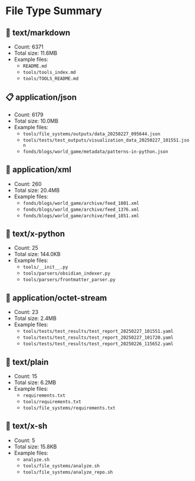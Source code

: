 # File Type Summary

## 📄 text/markdown

- Count: 6371
- Total size: 11.6MB
- Example files:
  - `README.md`
  - `tools/tools_index.md`
  - `tools/TOOLS_README.md`

## 📋 application/json

- Count: 6179
- Total size: 10.0MB
- Example files:
  - `tools/file_systems/outputs/data_20250227_095644.json`
  - `tools/tests/test_outputs/visualization_data_20250227_101551.json`
  - `fonds/blogs/world_game/metadata/patterns-in-python.json`

## 📰 application/xml

- Count: 260
- Total size: 20.4MB
- Example files:
  - `fonds/blogs/world_game/archive/feed_1801.xml`
  - `fonds/blogs/world_game/archive/feed_1376.xml`
  - `fonds/blogs/world_game/archive/feed_1851.xml`

## 📄 text/x-python

- Count: 25
- Total size: 144.0KB
- Example files:
  - `tools/__init__.py`
  - `tools/parsers/obsidian_indexer.py`
  - `tools/parsers/frontmatter_parser.py`

## 📎 application/octet-stream

- Count: 23
- Total size: 2.4MB
- Example files:
  - `tools/tests/test_results/test_report_20250227_101551.yaml`
  - `tools/tests/test_results/test_report_20250227_101720.yaml`
  - `tools/tests/test_results/test_report_20250226_115652.yaml`

## 📄 text/plain

- Count: 15
- Total size: 6.2MB
- Example files:
  - `requirements.txt`
  - `tools/requirements.txt`
  - `tools/file_systems/requirements.txt`

## 📄 text/x-sh

- Count: 5
- Total size: 15.8KB
- Example files:
  - `analyze.sh`
  - `tools/file_systems/analyze.sh`
  - `tools/file_systems/analyze_repo.sh`

